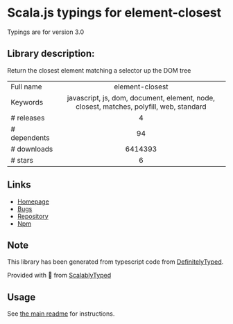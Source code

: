 
# Scala.js typings for element-closest

Typings are for version 3.0

## Library description:
Return the closest element matching a selector up the DOM tree

|                    |                 |
| ------------------ | :-------------: |
| Full name          | element-closest |
| Keywords           | javascript, js, dom, document, element, node, closest, matches, polyfill, web, standard |
| # releases         | 4 |
| # dependents       | 94 |
| # downloads        | 6414393 |
| # stars            | 6 |

## Links
- [Homepage](https://github.com/jonathantneal/closest#readme)
- [Bugs](https://github.com/jonathantneal/closest/issues)
- [Repository](https://github.com/jonathantneal/closest)
- [Npm](https://www.npmjs.com/package/element-closest)
    


## Note
This library has been generated from typescript code from [DefinitelyTyped](https://definitelytyped.org).

Provided with :purple_heart: from [ScalablyTyped](https://github.com/oyvindberg/ScalablyTyped)

## Usage
See [the main readme](../../readme.md) for instructions.


